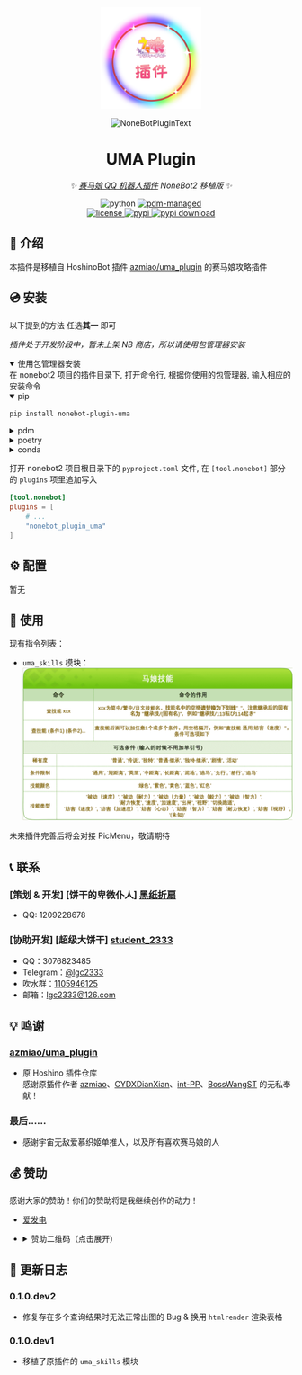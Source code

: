 <!-- markdownlint-disable MD031 MD033 MD036 MD041 -->

<div align="center">

<a href="https://v2.nonebot.dev/store">
  <img src="https://raw.githubusercontent.com/lgc-NB2Dev/readme/main/uma/uma.png" width="180" height="180" alt="NoneBotPluginLogo">
</a>

<p>
  <img src="https://raw.githubusercontent.com/A-kirami/nonebot-plugin-template/resources/NoneBotPlugin.svg" width="240" alt="NoneBotPluginText">
</p>

# UMA Plugin

_✨ [赛马娘 QQ 机器人插件](https://github.com/azmiao/uma_plugin/) NoneBot2 移植版 ✨_

<img src="https://img.shields.io/badge/python-3.8+-blue.svg" alt="python">
<a href="https://pdm.fming.dev">
  <img src="https://img.shields.io/badge/pdm-managed-blueviolet" alt="pdm-managed">
</a>
<!-- <a href="https://wakatime.com/badge/user/b61b0f9a-f40b-4c82-bc51-0a75c67bfccf/project/f4778875-45a4-4688-8e1b-b8c844440abb">
  <img src="https://wakatime.com/badge/user/b61b0f9a-f40b-4c82-bc51-0a75c67bfccf/project/f4778875-45a4-4688-8e1b-b8c844440abb.svg" alt="wakatime">
</a> -->

<br />

<a href="./LICENSE">
  <img src="https://img.shields.io/github/license/lgc-NB2Dev/nonebot-plugin-uma.svg" alt="license">
</a>
<a href="https://pypi.python.org/pypi/nonebot-plugin-uma">
  <img src="https://img.shields.io/pypi/v/nonebot-plugin-uma.svg" alt="pypi">
</a>
<a href="https://pypi.python.org/pypi/nonebot-plugin-uma">
  <img src="https://img.shields.io/pypi/dm/nonebot-plugin-uma" alt="pypi download">
</a>

</div>

## 📖 介绍

本插件是移植自 HoshinoBot 插件 [azmiao/uma_plugin](https://github.com/azmiao/uma_plugin/) 的赛马娘攻略插件

## 💿 安装

以下提到的方法 任选**其一** 即可

_插件处于开发阶段中，暂未上架 NB 商店，所以请使用包管理器安装_

<!--
<details open>
<summary>[推荐] 使用 nb-cli 安装</summary>
在 nonebot2 项目的根目录下打开命令行, 输入以下指令即可安装

```bash
nb plugin install nonebot-plugin-uma
```
-->

</details>

<details open>
<summary>使用包管理器安装</summary>
在 nonebot2 项目的插件目录下, 打开命令行, 根据你使用的包管理器, 输入相应的安装命令

<details open>
<summary>pip</summary>

```bash
pip install nonebot-plugin-uma
```

</details>
<details>
<summary>pdm</summary>

```bash
pdm add nonebot-plugin-uma
```

</details>
<details>
<summary>poetry</summary>

```bash
poetry add nonebot-plugin-uma
```

</details>
<details>
<summary>conda</summary>

```bash
conda install nonebot-plugin-uma
```

</details>

打开 nonebot2 项目根目录下的 `pyproject.toml` 文件, 在 `[tool.nonebot]` 部分的 `plugins` 项里追加写入

```toml
[tool.nonebot]
plugins = [
    # ...
    "nonebot_plugin_uma"
]
```

</details>

## ⚙️ 配置

暂无

## 🎉 使用

现有指令列表：

- `uma_skills` 模块：  
  ![help](./nonebot_plugin_uma/uma_skills/res/uma_skills_help.png)

未来插件完善后将会对接 PicMenu，敬请期待

## 📞 联系

### \[策划 & 开发\] \[饼干的卑微仆人\] [黑纸折扇](https://github.com/Perseus037)

- QQ: 1209228678

### \[协助开发\] \[超级大饼干\] [student_2333](https://github.com/lgc2333)

- QQ：3076823485
- Telegram：[@lgc2333](https://t.me/lgc2333)
- 吹水群：[1105946125](https://jq.qq.com/?_wv=1027&k=Z3n1MpEp)
- 邮箱：<lgc2333@126.com>

## 💡 鸣谢

### [azmiao/uma_plugin](https://github.com/azmiao/uma_plugin/)

- 原 Hoshino 插件仓库  
  感谢原插件作者 [azmiao](https://github.com/azmiao)、[CYDXDianXian](https://github.com/CYDXDianXian)、[int-PP](https://github.com/int-PP)、[BossWangST](https://github.com/BossWangST) 的无私奉献！

### 最后……

- 感谢宇宙无敌爱慕织姬单推人，以及所有喜欢赛马娘的人

## 💰 赞助

感谢大家的赞助！你们的赞助将是我继续创作的动力！

- [爱发电](https://afdian.net/@lgc2333)
- <details>
    <summary>赞助二维码（点击展开）</summary>

  ![讨饭](https://raw.githubusercontent.com/lgc2333/ShigureBotMenu/master/src/imgs/sponsor.png)

  </details>

## 📝 更新日志

### 0.1.0.dev2

- 修复存在多个查询结果时无法正常出图的 Bug & 换用 `htmlrender` 渲染表格

### 0.1.0.dev1

- 移植了原插件的 `uma_skills` 模块
